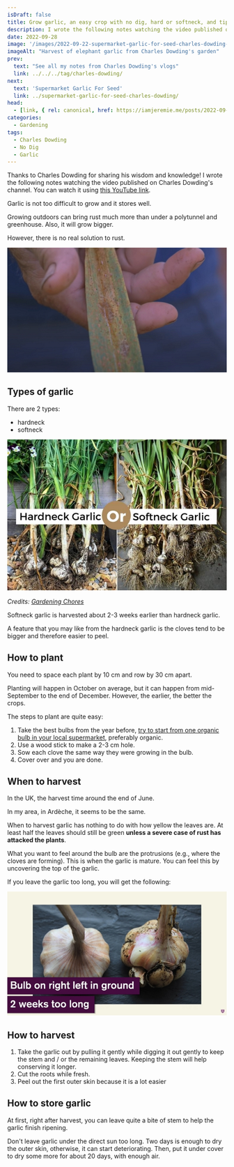 ```yaml
---
isDraft: false
title: Grow garlic, an easy crop with no dig, hard or softneck, and tips for harvest, by Charles Dowding
description: I wrote the following notes watching the video published on Charles Dowding's channel
date: 2022-09-28
image: '/images/2022-09-22-supermarket-garlic-for-seed-charles-dowding-hero.webp'
imageAlt: "Harvest of elephant garlic from Charles Dowding's garden"
prev:
  text: "See all my notes from Charles Dowding's vlogs"
  link: ../../../tag/charles-dowding/
next:
  text: 'Supermarket Garlic For Seed'
  link: ../supermarket-garlic-for-seed-charles-dowding/
head:
  - [link, { rel: canonical, href: https://iamjeremie.me/posts/2022-09-28-grow-garlic-easy-with-no-dig-tips-for-harvest-charles-dowding }]
categories:
  - Gardening
tags:
  - Charles Dowding
  - No Dig
  - Garlic
---
```


Thanks to Charles Dowding for sharing his wisdom and knowledge! I wrote the following notes watching the video published on Charles Dowding's channel. You can watch it using [this YouTube link](https://www.youtube.com/watch?v=ZgYUgc5c70Y).

Garlic is not too difficult to grow and it stores well.

Growing outdoors can bring rust much more than under a polytunnel and greenhouse. Also, it will grow bigger.

However, there is no real solution to rust.

![Sample of garlic rust on a leaf](garlic-rust-sample.jpg "Credits: Picture from Charles Dowding's vlog")

## Types of garlic

There are 2 types:

- hardneck
- softneck

![hardneck vs softneck garlics](Difference-Between-Hardneck-Garlic-And-Softneck-Garlic.jpg)

_Credits: [Gardening Chores](https://www.gardeningchores.com/hardneck-vs-softneck-garlic/)_

Softneck garlic is harvested about 2-3 weeks earlier than hardneck garlic.

A feature that you may like from the hardneck garlic is the cloves tend to be bigger and therefore easier to peel.

## How to plant

You need to space each plant by 10 cm and row by 30 cm apart.

Planting will happen in October on average, but it can happen from mid-September to the end of December. However, the earlier, the better the crops.

The steps to plant are quite easy:

1. Take the best bulbs from the year before, [try to start from one organic bulb in your local supermarket](../supermarket-garlic-for-seed-charles-dowding/index.md), preferably organic.
2. Use a wood stick to make a 2-3 cm hole.
3. Sow each clove the same way they were growing in the bulb.
4. Cover over and you are done.

## When to harvest

In the UK, the harvest time around the end of June.

In my area, in Ardèche, it seems to be the same.

When to harvest garlic has nothing to do with how yellow the leaves are. At least half the leaves should still be green **unless a severe case of rust has attacked the plants**.

What you want to feel around the bulb are the protrusions (e.g., where the cloves are forming). This is when the garlic is mature. You can feel this by uncovering the top of the garlic.

If you leave the garlic too long, you will get the following:

![Good, on the left, versus overdue garlic, on the right](good-vs-overdue-garlic.jpg "Credits: Picture from Charles Dowding's vlog")

## How to harvest

1. Take the garlic out by pulling it gently while digging it out gently to keep the stem and / or the remaining leaves. Keeping the stem will help conserving it longer.
2. Cut the roots while fresh.
3. Peel out the first outer skin because it is a lot easier

## How to store garlic

At first, right after harvest, you can leave quite a bite of stem to help the garlic finish ripening.

Don't leave garlic under the direct sun too long. Two days is enough to dry the outer skin, otherwise, it can start deteriorating. Then, put it under cover to dry some more for about 20 days, with enough air.
